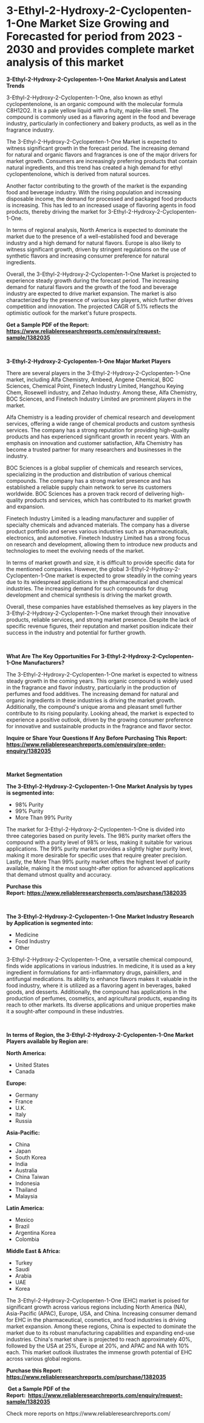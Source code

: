 <p><h1>3-Ethyl-2-Hydroxy-2-Cyclopenten-1-One Market Size Growing and Forecasted for period from 2023 - 2030 and provides complete market analysis of this market</h1></p><p><strong>3-Ethyl-2-Hydroxy-2-Cyclopenten-1-One Market Analysis and Latest Trends</strong></p>
<p><p>3-Ethyl-2-Hydroxy-2-Cyclopenten-1-One, also known as ethyl cyclopentenolone, is an organic compound with the molecular formula C8H12O2. It is a pale yellow liquid with a fruity, maple-like smell. The compound is commonly used as a flavoring agent in the food and beverage industry, particularly in confectionery and bakery products, as well as in the fragrance industry.</p><p>The 3-Ethyl-2-Hydroxy-2-Cyclopenten-1-One Market is expected to witness significant growth in the forecast period. The increasing demand for natural and organic flavors and fragrances is one of the major drivers for market growth. Consumers are increasingly preferring products that contain natural ingredients, and this trend has created a high demand for ethyl cyclopentenolone, which is derived from natural sources.</p><p>Another factor contributing to the growth of the market is the expanding food and beverage industry. With the rising population and increasing disposable income, the demand for processed and packaged food products is increasing. This has led to an increased usage of flavoring agents in food products, thereby driving the market for 3-Ethyl-2-Hydroxy-2-Cyclopenten-1-One.</p><p>In terms of regional analysis, North America is expected to dominate the market due to the presence of a well-established food and beverage industry and a high demand for natural flavors. Europe is also likely to witness significant growth, driven by stringent regulations on the use of synthetic flavors and increasing consumer preference for natural ingredients.</p><p>Overall, the 3-Ethyl-2-Hydroxy-2-Cyclopenten-1-One Market is projected to experience steady growth during the forecast period. The increasing demand for natural flavors and the growth of the food and beverage industry are expected to drive market expansion. The market is also characterized by the presence of various key players, which further drives competition and innovation. The projected CAGR of 5.1% reflects the optimistic outlook for the market's future prospects.</p></p>
<p><strong>Get a Sample PDF of the Report:&nbsp; <a href="https://www.reliableresearchreports.com/enquiry/request-sample/1382035">https://www.reliableresearchreports.com/enquiry/request-sample/1382035</a></strong></p>
<p>&nbsp;</p>
<p><strong>3-Ethyl-2-Hydroxy-2-Cyclopenten-1-One Major Market Players</strong></p>
<p><p>There are several players in the 3-Ethyl-2-Hydroxy-2-Cyclopenten-1-One market, including Alfa Chemistry, Ambeed, Angene Chemical, BOC Sciences, Chemical Point, Finetech Industry Limited, Hangzhou Keying Chem, Rosewell industry, and Zehao Industry. Among these, Alfa Chemistry, BOC Sciences, and Finetech Industry Limited are prominent players in the market.</p><p>Alfa Chemistry is a leading provider of chemical research and development services, offering a wide range of chemical products and custom synthesis services. The company has a strong reputation for providing high-quality products and has experienced significant growth in recent years. With an emphasis on innovation and customer satisfaction, Alfa Chemistry has become a trusted partner for many researchers and businesses in the industry.</p><p>BOC Sciences is a global supplier of chemicals and research services, specializing in the production and distribution of various chemical compounds. The company has a strong market presence and has established a reliable supply chain network to serve its customers worldwide. BOC Sciences has a proven track record of delivering high-quality products and services, which has contributed to its market growth and expansion.</p><p>Finetech Industry Limited is a leading manufacturer and supplier of specialty chemicals and advanced materials. The company has a diverse product portfolio and serves various industries such as pharmaceuticals, electronics, and automotive. Finetech Industry Limited has a strong focus on research and development, allowing them to introduce new products and technologies to meet the evolving needs of the market.</p><p>In terms of market growth and size, it is difficult to provide specific data for the mentioned companies. However, the global 3-Ethyl-2-Hydroxy-2-Cyclopenten-1-One market is expected to grow steadily in the coming years due to its widespread applications in the pharmaceutical and chemical industries. The increasing demand for such compounds for drug development and chemical synthesis is driving the market growth.</p><p>Overall, these companies have established themselves as key players in the 3-Ethyl-2-Hydroxy-2-Cyclopenten-1-One market through their innovative products, reliable services, and strong market presence. Despite the lack of specific revenue figures, their reputation and market position indicate their success in the industry and potential for further growth.</p></p>
<p>&nbsp;</p>
<p><strong>What Are The Key Opportunities For 3-Ethyl-2-Hydroxy-2-Cyclopenten-1-One Manufacturers?</strong></p>
<p><p>The 3-Ethyl-2-Hydroxy-2-Cyclopenten-1-One market is expected to witness steady growth in the coming years. This organic compound is widely used in the fragrance and flavor industry, particularly in the production of perfumes and food additives. The increasing demand for natural and organic ingredients in these industries is driving the market growth. Additionally, the compound's unique aroma and pleasant smell further contribute to its rising popularity. Looking ahead, the market is expected to experience a positive outlook, driven by the growing consumer preference for innovative and sustainable products in the fragrance and flavor sector.</p></p>
<p><strong>Inquire or Share Your Questions If Any Before Purchasing This Report: <a href="https://www.reliableresearchreports.com/enquiry/pre-order-enquiry/1382035">https://www.reliableresearchreports.com/enquiry/pre-order-enquiry/1382035</a></strong></p>
<p>&nbsp;</p>
<p><strong>Market Segmentation</strong></p>
<p><strong>The 3-Ethyl-2-Hydroxy-2-Cyclopenten-1-One Market Analysis by types is segmented into:</strong></p>
<p><ul><li>98% Purity</li><li>99% Purity</li><li>More Than 99% Purity</li></ul></p>
<p><p>The market for 3-Ethyl-2-Hydroxy-2-Cyclopenten-1-One is divided into three categories based on purity levels. The 98% purity market offers the compound with a purity level of 98% or less, making it suitable for various applications. The 99% purity market provides a slightly higher purity level, making it more desirable for specific uses that require greater precision. Lastly, the More Than 99% purity market offers the highest level of purity available, making it the most sought-after option for advanced applications that demand utmost quality and accuracy.</p></p>
<p><strong>Purchase this Report:&nbsp;<a href="https://www.reliableresearchreports.com/purchase/1382035">https://www.reliableresearchreports.com/purchase/1382035</a></strong></p>
<p>&nbsp;</p>
<p><strong>The 3-Ethyl-2-Hydroxy-2-Cyclopenten-1-One Market Industry Research by Application is segmented into:</strong></p>
<p><ul><li>Medicine</li><li>Food Industry</li><li>Other</li></ul></p>
<p><p>3-Ethyl-2-Hydroxy-2-Cyclopenten-1-One, a versatile chemical compound, finds wide applications in various industries. In medicine, it is used as a key ingredient in formulations for anti-inflammatory drugs, painkillers, and antifungal medications. Its ability to enhance flavors makes it valuable in the food industry, where it is utilized as a flavoring agent in beverages, baked goods, and desserts. Additionally, the compound has applications in the production of perfumes, cosmetics, and agricultural products, expanding its reach to other markets. Its diverse applications and unique properties make it a sought-after compound in these industries.</p></p>
<p>&nbsp;</p>
<p><strong>In terms of Region, the 3-Ethyl-2-Hydroxy-2-Cyclopenten-1-One Market Players available by Region are:</strong></p>
<p>
    <p> <strong> North America: </strong>
        <ul>
            <li>United States</li>
            <li>Canada</li>
        </ul>
        </p> 
    <p> <strong> Europe: </strong>
        <ul>
            <li>Germany</li>
            <li>France</li>
            <li>U.K.</li>
            <li>Italy</li>
            <li>Russia</li>
        </ul>
        </p> 
    <p> <strong> Asia-Pacific: </strong>
        <ul>
            <li>China</li>
            <li>Japan</li>
            <li>South Korea</li>
            <li>India</li>
            <li>Australia</li>
            <li>China Taiwan</li>
            <li>Indonesia</li>
            <li>Thailand</li>
            <li>Malaysia</li>
        </ul>
        </p> 
    <p> <strong> Latin America: </strong>
        <ul>
            <li>Mexico</li>
            <li>Brazil</li>
            <li>Argentina Korea</li>
            <li>Colombia</li>
        </ul>
        </p> 
    <p> <strong> Middle East & Africa: </strong>
        <ul>
            <li>Turkey</li>
            <li>Saudi</li>
            <li>Arabia</li>
            <li>UAE</li>
            <li>Korea</li>
        </ul>
    </p>
    </p>
<p><p>The 3-Ethyl-2-Hydroxy-2-Cyclopenten-1-One (EHC) market is poised for significant growth across various regions including North America (NA), Asia-Pacific (APAC), Europe, USA, and China. Increasing consumer demand for EHC in the pharmaceutical, cosmetics, and food industries is driving market expansion. Among these regions, China is expected to dominate the market due to its robust manufacturing capabilities and expanding end-use industries. China's market share is projected to reach approximately 40%, followed by the USA at 25%, Europe at 20%, and APAC and NA with 10% each. This market outlook illustrates the immense growth potential of EHC across various global regions.</p></p>
<p><strong>Purchase this Report: <a href="https://www.reliableresearchreports.com/purchase/1382035">https://www.reliableresearchreports.com/purchase/1382035</a></strong></p>
<p>&nbsp;<strong>Get a Sample PDF of the Report:&nbsp;&nbsp;<a href="https://www.reliableresearchreports.com/enquiry/request-sample/1382035">https://www.reliableresearchreports.com/enquiry/request-sample/1382035</a></strong></p>
<p><strong></strong></p>
<p>Check more reports on https://www.reliableresearchreports.com/</p>